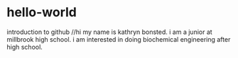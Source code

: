 # hello-world
introduction to github
//hi my name is kathryn bonsted. i am a junior at millbrook high school. i am interested in doing biochemical engineering after high school. 
